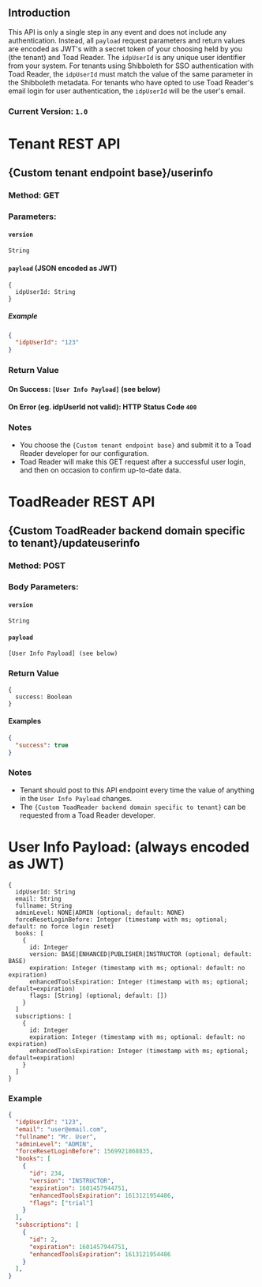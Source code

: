 ## Introduction

This API is only a single step in any event and does not include any authentication. Instead, all `payload` request parameters and return values are encoded as JWT's with a secret token of your choosing held by you (the tenant) and Toad Reader. The `idpUserId` is any unique user identifier from your system. For tenants using Shibboleth for SSO authentication with Toad Reader, the `idpUserId` must match the value of the same parameter in the Shibboleth metadata. For tenants who have opted to use Toad Reader's email login for user authentication, the `idpUserId` will be the user's email.

### Current Version: `1.0`


# Tenant REST API

## {Custom tenant endpoint base}/userinfo

### Method: GET

### Parameters:

#### `version`
```
String
```

#### `payload` (JSON encoded as JWT)
```
{
  idpUserId: String
}
```

##### Example
```json
{
  "idpUserId": "123"
}
```

### Return Value

#### On Success: `[User Info Payload]` (see below)

#### On Error (eg. idpUserId not valid): HTTP Status Code `400`

### Notes

- You choose the `{Custom tenant endpoint base}` and submit it to a Toad Reader developer for our configuration.
- Toad Reader will make this GET request after a successful user login, and then on occasion to confirm up-to-date data.

# ToadReader REST API

## {Custom ToadReader backend domain specific to tenant}/updateuserinfo

### Method: POST

### Body Parameters:

#### `version`
```
String
```

#### `payload`
```
[User Info Payload] (see below)
```

### Return Value
```
{
  success: Boolean
}
```

#### Examples
```json
{
  "success": true
}
```

### Notes

- Tenant should post to this API endpoint every time the value of anything in the `User Info Payload` changes.
- The `{Custom ToadReader backend domain specific to tenant}` can be requested from a Toad Reader developer.


# User Info Payload: (always encoded as JWT)
```
{
  idpUserId: String
  email: String
  fullname: String
  adminLevel: NONE|ADMIN (optional; default: NONE)
  forceResetLoginBefore: Integer (timestamp with ms; optional; default: no force login reset)
  books: [
    {
      id: Integer
      version: BASE|ENHANCED|PUBLISHER|INSTRUCTOR (optional; default: BASE)
      expiration: Integer (timestamp with ms; optional: default: no expiration)
      enhancedToolsExpiration: Integer (timestamp with ms; optional; default=expiration)
      flags: [String] (optional; default: [])
    }
  ]
  subscriptions: [
    {
      id: Integer
      expiration: Integer (timestamp with ms; optional: default: no expiration)
      enhancedToolsExpiration: Integer (timestamp with ms; optional; default=expiration)
    }
  ]
}
```

### Example
```json
{
  "idpUserId": "123",
  "email": "user@email.com",
  "fullname": "Mr. User",
  "adminLevel": "ADMIN",
  "forceResetLoginBefore": 1569921868835,
  "books": [
    {
      "id": 234,
      "version": "INSTRUCTOR",
      "expiration": 1601457944751,
      "enhancedToolsExpiration": 1613121954486,
      "flags": ["trial"]
    }
  ],
  "subscriptions": [
    {
      "id": 2,
      "expiration": 1601457944751,
      "enhancedToolsExpiration": 1613121954486
    }
  ],
}
```